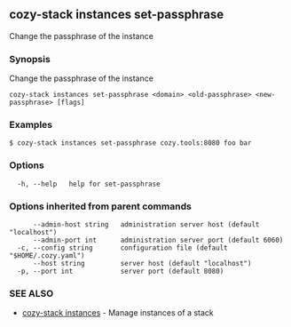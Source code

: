 ## cozy-stack instances set-passphrase

Change the passphrase of the instance

### Synopsis

Change the passphrase of the instance

```
cozy-stack instances set-passphrase <domain> <old-passphrase> <new-passphrase> [flags]
```

### Examples

```
$ cozy-stack instances set-passphrase cozy.tools:8080 foo bar
```

### Options

```
  -h, --help   help for set-passphrase
```

### Options inherited from parent commands

```
      --admin-host string   administration server host (default "localhost")
      --admin-port int      administration server port (default 6060)
  -c, --config string       configuration file (default "$HOME/.cozy.yaml")
      --host string         server host (default "localhost")
  -p, --port int            server port (default 8080)
```

### SEE ALSO

* [cozy-stack instances](cozy-stack_instances.md)	 - Manage instances of a stack

